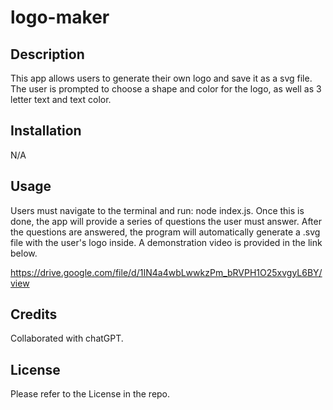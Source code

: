 # logo-maker

## Description

This app allows users to generate their own logo and save it as a svg file. The user is prompted to choose a shape and color for the logo, as well as 3 letter text and text color.

## Installation

N/A

## Usage

Users must navigate to the terminal and run: node index.js. Once this is done, the app will provide a series of questions the user must answer. After the questions are answered, the program will automatically generate a .svg file with the user's logo inside. A demonstration video is provided in the link below.

https://drive.google.com/file/d/1IN4a4wbLwwkzPm_bRVPH1O25xvgyL6BY/view

## Credits

Collaborated with chatGPT.

## License

Please refer to the License in the repo.

